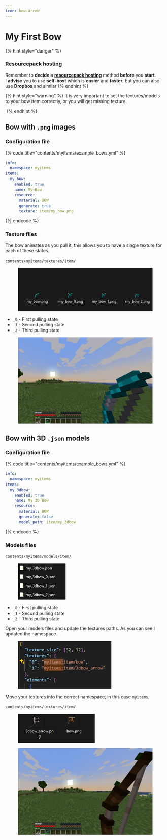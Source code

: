 ```yaml
---
icon: bow-arrow
---
```


# My First Bow

{% hint style="danger" %}
### **Resourcepack hosting**

Remember to **decide** a [**resourcepack hosting**](../resourcepack-hosting/) method **before** you **start**.\
I **advise** you to use **self-host** which is **easier** and **faster**, but you can also use **Dropbox** and similar
{% endhint %}

{% hint style="warning" %}
It is very important to set the textures/models to your bow item correctly, or you will get missing texture.

<img src="../../.gitbook/assets/bow_without_item_states.gif" alt="" data-size="original">
{% endhint %}

## Bow with `.png` images

### Configuration file

{% code title="contents/myitems/example_bows.yml" %}
```yaml
info:
  namespace: myitems
items:
  my_bow:
    enabled: true
    name: My Bow
    resource:
      material: BOW
      generate: true
      texture: item/my_bow.png
```
{% endcode %}

### Texture files

The bow animates as you pull it, this allows you to have a single texture for each of these states.

`contents/myitems/textures/item/`

<div align="left"><figure><img src="../../.gitbook/assets/image (2).png" alt=""><figcaption></figcaption></figure></div>

* `_0` - First pulling state
* `_1` - Second pulling state
* `_2` - Third pulling state

<figure><img src="../../.gitbook/assets/bow.webp" alt=""><figcaption></figcaption></figure>

## Bow with 3D `.json` models

### Configuration file

{% code title="contents/myitems/example_bows.yml" %}
```yaml
info:
  namespace: myitems
items:
  my_3dbow:
    enabled: true
    name: My 3D Bow
    resource:
      material: BOW
      generate: false
      model_path: item/my_3dbow
```
{% endcode %}

### Models files

`contents/myitems/models/item/`



<div align="left"><figure><img src="../../.gitbook/assets/image (3).png" alt=""><figcaption></figcaption></figure></div>

* `_0` - First pulling state
* `_1` - Second pulling state
* `_2` - Third pulling state

Open your models files and update the textures paths. As you can see I updated the namespace.

<figure><img src="../../.gitbook/assets/image (2) (1).png" alt=""><figcaption></figcaption></figure>

Move your textures into the correct namespace, in this case `myitems`.

`contents/myitems/textures/item/`

<figure><img src="../../.gitbook/assets/image (4).png" alt=""><figcaption></figcaption></figure>

<figure><img src="../../.gitbook/assets/bow2 (1).webp" alt=""><figcaption></figcaption></figure>
